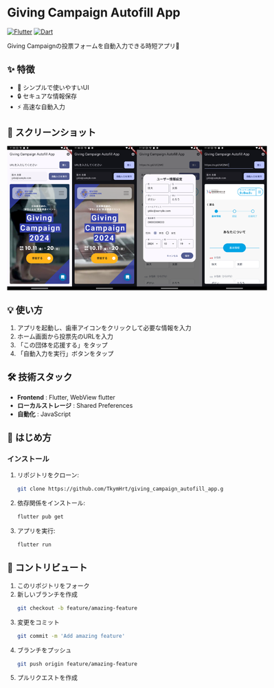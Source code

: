 # Giving Campaign Autofill App

[![Flutter](https://img.shields.io/badge/Flutter-02569B?style=for-the-badge&logo=flutter&logoColor=white)](https://flutter.dev/)
[![Dart](https://img.shields.io/badge/Dart-0175C2?style=for-the-badge&logo=dart&logoColor=white)](https://dart.dev/)

Giving Campaignの投票フォームを自動入力できる時短アプリ🚀

## ✨ 特徴

- 💫 シンプルで使いやすいUI
- 🔒 セキュアな情報保存
- ⚡️ 高速な自動入力

## 📸 スクリーンショット

<div style="display: flex; justify-content: space-between;">
    <img src="assets/screenshot/Screenshot_20241020_205606.png" alt="ホーム画面" width="30%"/>
    <img src="assets/screenshot/Screenshot_20241020_205623.png" alt="ホーム画面" width="30%"/>
    <img src="assets/screenshot/Screenshot_20241020_205734.png" alt="情報入力画面" width="30%"/>
    <img src="assets/screenshot/Screenshot_20241020_205711.png" alt="入力済みフォーム画面" width="30%"/>
</div>


## 💡 使い方

1. アプリを起動し、歯車アイコンをクリックして必要な情報を入力
2. ホーム画面から投票先のURLを入力
3. 「この団体を応援する」をタップ
4. 「自動入力を実行」ボタンをタップ


## 🛠️ 技術スタック

- **Frontend** : Flutter, WebView flutter
- **ローカルストレージ** : Shared Preferences
- **自動化** : JavaScript

## 🚀 はじめ方

### インストール

1. リポジトリをクローン:
    ```bash
    git clone https://github.com/TkymHrt/giving_campaign_autofill_app.git
    ```

2. 依存関係をインストール:
    ```bash
    flutter pub get
    ```

3. アプリを実行:
    ```bash
    flutter run
    ```


## 🤝 コントリビュート

1. このリポジトリをフォーク
2. 新しいブランチを作成
    ```bash
    git checkout -b feature/amazing-feature
    ```
3. 変更をコミット
    ```bash
    git commit -m 'Add amazing feature'
    ```
4. ブランチをプッシュ
    ```bash
    git push origin feature/amazing-feature
    ```
5. プルリクエストを作成

